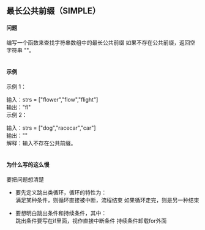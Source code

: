 ## 最长公共前缀（SIMPLE）

#### 问题  
编写一个函数来查找字符串数组中的最长公共前缀
如果不存在公共前缀，返回空字符串 ""。  
&nbsp;

#### 示例  
示例 1：

输入：strs = ["flower","flow","flight"]  
输出："fl"  
示例 2：  

输入：strs = ["dog","racecar","car"]  
输出：""  
解释：输入不存在公共前缀。  
&nbsp;

#### 为什么写的这么慢  
要把问题想清楚  
- 要先定义跳出类循环，循环的特性为：  
满足某种条件，则循环直接被中断，流程结束
如果循环走完，则是另一种结束
  
- 要想明白跳出条件和持续条件，其中：  
跳出条件要写在if里面，视作直接中断条件
持续条件卸载for外面
&nbsp;
